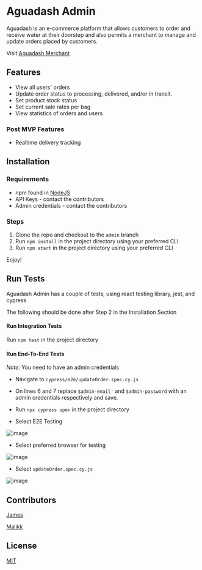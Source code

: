 # Aguadash Admin

Aguadash is an e-commerce platform that allows customers to order and receive water at their doorstep and also permits a merchant to manage and update orders placed by customers.

Visit [Aguadash Merchant](https://admin-aguadash.netlify.app/)

## Features
- View all users' orders
- Update order status to processing, delivered, and/or in transit.
- Set product stock status
- Set current sale rates per bag
- View statistics of orders and users

### Post MVP Features
- Realtime delivery tracking

## Installation

### Requirements
- npm found in [NodeJS](https://nodejs.org/en)
- API Keys - contact the contributors
- Admin credentials - contact the contributors

### Steps
1. Clone the repo and checkout to the `admin` branch
2. Run `npm install` in the project directory using your preferred CLI
3. Run `npm start` in the project directory using your preferred CLI

Enjoy!

## Run Tests

Aguadash Admin has a couple of tests, using react testing library, jest, and cypress

The following should be done after Step 2 in the Installation Section

#### Run Integration Tests

Run `npm test` in the project directory 

#### Run End-To-End Tests

*Note*: You need to have an admin credentials 

- Navigate to `cypress/e2e/updateOrder.spec.cy.js` 
- On lines 6 and 7 replace `$admin-email'` and `$admin-password` with an admin credentials respectively and save.
- Run `npx cypress open` in the project directory 

- Select E2E Testing

![image](https://github.com/7malikk/aguadash/assets/75104021/6121a6ee-90db-4b17-92b0-64e15ce9fdca)

- Select preferred browser for testing

![image](https://github.com/7malikk/aguadash/assets/75104021/d0dff5ab-b37e-4c87-aa90-6666bbd6cc2d)

- Select `updateOrder.spec.cy.js` 

![image](https://github.com/7malikk/aguadash/assets/75104021/672cc2d7-9bda-4b4e-a6e7-b156e7414e1e)

## Contributors

[James](https://github.com/JamesVictor-O)

[Malikk](https://github.com/7malikk)

## License

[MIT](https://choosealicense.com/licenses/mit/)
